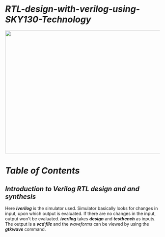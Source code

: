 # **_RTL-design-with-verilog-using-SKY130-Technology_**


<p align="center">
<img src="https://user-images.githubusercontent.com/54993262/119881189-a1ebc380-bf4a-11eb-9bdf-6cc93bbcf1bd.png" width="600" height="400">
</p>

# **_Table of Contents_**

## **_Introduction to Verilog RTL design and and synthesis_**
Here **_iverilog_** is the simulator used. Simulator basically looks for changes in input, upon which output is evaluated. If there are no changes in the input, output won't be evaluated. **_iverilog_** takes **_design_** and **_testbench_** as inputs. The output is a **_vcd file_** and the _waveforms_ can be viewed by using the **_gtkwave_** command. 





